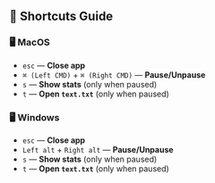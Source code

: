 ## 🎹 Shortcuts Guide

### 🖥 MacOS
- `esc` — **Close app**
- `⌘ (Left CMD)` + `⌘ (Right CMD)` — **Pause/Unpause**
- `s` — **Show stats** (only when paused)
- `t` — **Open `text.txt`** (only when paused)

### 🖥 Windows
- `esc` — **Close app**
- `Left alt` + `Right alt` — **Pause/Unpause**
- `s` — **Show stats** (only when paused)
- `t` — **Open `text.txt`** (only when paused)
